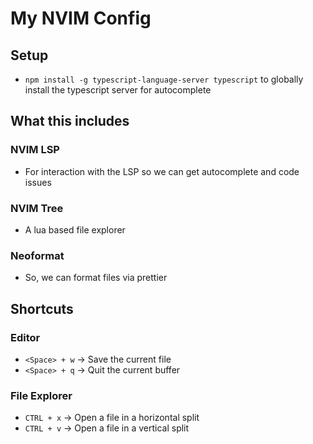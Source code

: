# My NVIM Config

## Setup

- `npm install -g typescript-language-server typescript` to globally install the typescript server for autocomplete

## What this includes

### NVIM LSP
- For interaction with the LSP so we can get autocomplete and code issues

### NVIM Tree
- A lua based file explorer

### Neoformat
- So, we can format files via prettier

## Shortcuts

### Editor
- `<Space> + w` -> Save the current file
- `<Space> + q` -> Quit the current buffer

### File Explorer
- `CTRL + x` -> Open a file in a horizontal split
- `CTRL + v` -> Open a file in a vertical split 
